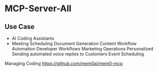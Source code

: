 # MCP-Server-All

## Use Case 
- AI Coding Assistants
- Meeting Scheduling
Document Generation
Content Workflow Automation
Developer Workflows
Marketing Operations
Personalized 
Sending automated voice replies to Customers
Event Scheduling

Managing Coding https://github.com/mem0ai/mem0-mcp
